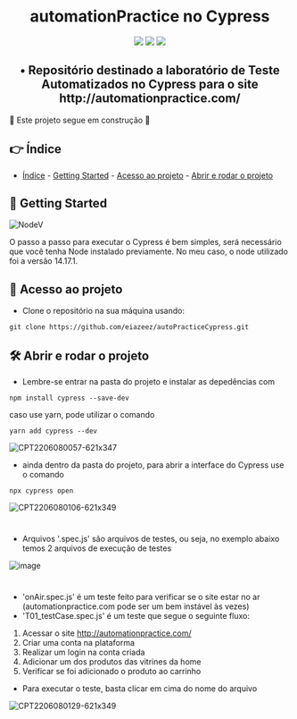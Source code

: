 <h1 align="center"> automationPractice no Cypress </h1>

<p align="center">
<img src="https://img.shields.io/badge/LICENSE-MIT-green"/> 
<img src="https://img.shields.io/badge/CYPRESS-9.7.0-brightgreen"/>
<img src="https://img.shields.io/badge/STATUS-WORKING-yellow"/>
</p>

<h2 align="center"> • Repositório destinado a laboratório de Teste Automatizados no Cypress para o site http://automationpractice.com/ </h2>

:construction: Este projeto segue em construção :construction:

## 👉 Índice 

* [Índice](#-índice) - [Getting Started](#-getting-started) - [Acesso ao projeto](#-acesso-ao-projeto) - [Abrir e rodar o projeto](#️-abrir-e-rodar-o-projeto)


## 🏁 Getting Started

![NodeV](https://img.shields.io/badge/NODE-14.17.1-blue)

O passo a passo para executar o Cypress é bem simples, será necessário que você tenha Node instalado previamente. No meu caso, o node utilizado foi a versão 14.17.1.

## 📁 Acesso ao projeto

* Clone o repositório na sua máquina usando:
```
git clone https://github.com/eiazeez/autoPracticeCypress.git 
```

## 🛠️ Abrir e rodar o projeto

* Lembre-se entrar na pasta do projeto e instalar as depedências com
```
npm install cypress --save-dev
```
caso use yarn, pode utilizar o comando
```
yarn add cypress --dev
```
![CPT2206080057-621x347](https://user-images.githubusercontent.com/92765887/172528698-9dbcfb13-1319-448d-9b3a-b60bb2878b8f.gif)


* ainda dentro da pasta do projeto, para abrir a interface do Cypress use o comando
```
npx cypress open
```
![CPT2206080106-621x349](https://user-images.githubusercontent.com/92765887/172529378-ecf15eec-8443-4a7f-8a84-c3db8304196b.gif)

#
* Arquivos '.spec.js' são arquivos de testes, ou seja, no exemplo abaixo temos 2 arquivos de execução de testes


![image](https://user-images.githubusercontent.com/92765887/172530236-85491f8c-1057-43d3-b769-8e3ca51dd946.png)

#

- 'onAir.spec.js' é um teste feito para verificar se o site estar no ar (automationpractice.com pode ser um bem instável às vezes)
- 'T01_testCase.spec.js' é um teste que segue o seguinte fluxo:

1. Acessar o site http://automationpractice.com/
2. Criar uma conta na plataforma
3. Realizar um login na conta criada
4. Adicionar um dos produtos das vitrines da home
5. Verificar se foi adicionado o produto ao carrinho  

- Para executar o teste, basta clicar em cima do nome do arquivo

![CPT2206080129-621x349](https://user-images.githubusercontent.com/92765887/172531877-b80bf33a-1769-4df3-9565-be0a795f8f3e.gif)





